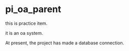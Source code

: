 # pi_oa_parent
this is practice item.

it is an oa system.

At present, the project has made a database connection.
